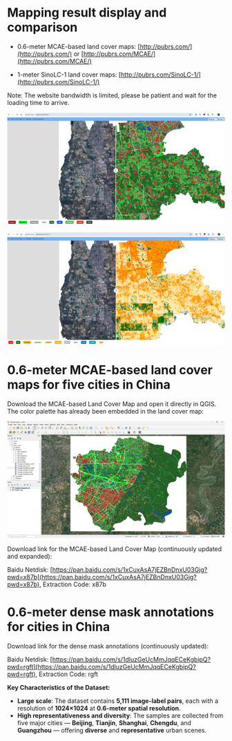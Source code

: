 

# Mapping result display and comparison

- 0.6-meter MCAE-based land cover maps: [http://pubrs.com/](http://pubrs.com/)  or [http://pubrs.com/MCAE/](http://pubrs.com/MCAE/)

- 1-meter SinoLC-1 land cover maps: [http://pubrs.com/SinoLC-1/](http://pubrs.com/SinoLC-1/)

Note: The website bandwidth is limited, please be patient and wait for the loading time to arrive.

![0.6-meter MCAE-based Land Cover Map](./fig/LC-MCAE.png "0.6-meter MCAE-based Land Cover Map")

![1-meter SinoLC-1 Land Cover Map](./fig/LC-SinoLC-1.png "1-meter SinoLC-1 Land Cover Map")


# 0.6-meter MCAE-based land cover maps for five cities in China

Download the MCAE-based Land Cover Map and open it directly in QGIS. The color palette has already been embedded in the land cover map:

![Open the land cover map in QGIS](./fig/disp-in-qgis.png "Open the land cover map in QGIS")


Download link for the MCAE-based Land Cover Map (continuously updated and expanded):

Baidu Netdisk: [https://pan.baidu.com/s/1xCuxAsA7jEZBnDnxU03Gjg?pwd=x87b](https://pan.baidu.com/s/1xCuxAsA7jEZBnDnxU03Gjg?pwd=x87b), Extraction Code: x87b

# 0.6-meter dense mask annotations for cities in China

Download link for the dense mask annotations (continuously updated):

Baidu Netdisk: [https://pan.baidu.com/s/1dluzGeUcMmJqqECeKgbipQ?pwd=rgft](https://pan.baidu.com/s/1dluzGeUcMmJqqECeKgbipQ?pwd=rgft), Extraction Code: rgft

**Key Characteristics of the Dataset:**

- **Large scale**: The dataset contains **5,111 image-label pairs**, each with a resolution of **1024×1024** at **0.6-meter spatial resolution**.  
- **High representativeness and diversity**: The samples are collected from five major cities — **Beijing**, **Tianjin**, **Shanghai**, **Chengdu**, and **Guangzhou** — offering **diverse** and **representative** urban scenes.

